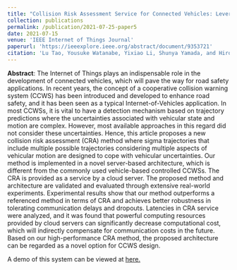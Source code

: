 ```yaml
---
title: "Collision Risk Assessment Service for Connected Vehicles: Leveraging Vehicular State and Motion Uncertainties"
collection: publications
permalink: /publication/2021-07-25-paper5
date: 2021-07-15
venue: 'IEEE Internet of Things Journal'
paperurl: 'https://ieeexplore.ieee.org/abstract/document/9353721'
citation: 'Lu Tao, Yousuke Watanabe, Yixiao Li, Shunya Yamada, and Hiroaki Takada. "Collision risk assessment service for connected vehicles: Leveraging vehicular state and motion uncertainties." IEEE Internet of Things Journal 8, no. 14 (2021): 11548-11560.'
---
```


**Abstract**: The Internet of Things plays an indispensable role in the development of connected vehicles, which will pave the way for road safety applications. In recent years, the concept of a cooperative collision warning system (CCWS) has been introduced and developed to enhance road safety, and it has been seen as a typical Internet-of-Vehicles application. In most CCWSs, it is vital to have a detection mechanism based on trajectory predictions where the uncertainties associated with vehicular state and motion are complex. However, most available approaches in this regard did not consider these uncertainties. Hence, this article proposes a new collision risk assessment (CRA) method where sigma trajectories that include multiple possible trajectories considering multiple aspects of vehicular motion are designed to cope with vehicular uncertainties. Our method is implemented in a novel server-based architecture, which is different from the commonly used vehicle-based controlled CCWSs. The CRA is provided as a service by a cloud server. The proposed method and architecture are validated and evaluated through extensive real-world experiments. Experimental results show that our method outperforms a referenced method in terms of CRA and achieves better robustness in tolerating communication delays and dropouts. Latencies in CRA service were analyzed, and it was found that powerful computing resources provided by cloud servers can significantly decrease computational cost, which will indirectly compensate for communication costs in the future. Based on our high-performance CRA method, the proposed architecture can be regarded as a novel option for CCWS design.

A demo of this system can be viewed at [here.](https://www.bilibili.com/video/BV1jB4y1D7QC/?share_source=copy_web&vd_source=5bdac0c7b62f4b18a36429610e8c9197) 
